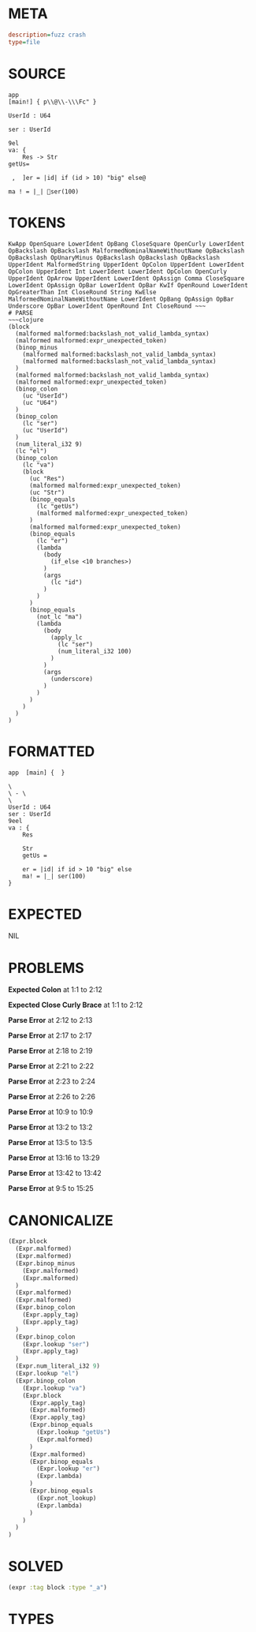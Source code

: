 # META
~~~ini
description=fuzz crash
type=file
~~~
# SOURCE
~~~roc
app
[main!] { p\\   @\\-\\\Fc" }

UserId : U64

ser : UserId

9el
va: {
    Res -> Str
getUs=

 ,  ]er = |id| if (id > 10) "big" else   @

ma  ! = |_|    ser(100)
~~~
# TOKENS
~~~text
KwApp OpenSquare LowerIdent OpBang CloseSquare OpenCurly LowerIdent OpBackslash OpBackslash MalformedNominalNameWithoutName OpBackslash OpBackslash OpUnaryMinus OpBackslash OpBackslash OpBackslash UpperIdent MalformedString UpperIdent OpColon UpperIdent LowerIdent OpColon UpperIdent Int LowerIdent LowerIdent OpColon OpenCurly UpperIdent OpArrow UpperIdent LowerIdent OpAssign Comma CloseSquare LowerIdent OpAssign OpBar LowerIdent OpBar KwIf OpenRound LowerIdent OpGreaterThan Int CloseRound String KwElse MalformedNominalNameWithoutName LowerIdent OpBang OpAssign OpBar Underscore OpBar LowerIdent OpenRound Int CloseRound ~~~
# PARSE
~~~clojure
(block
  (malformed malformed:backslash_not_valid_lambda_syntax)
  (malformed malformed:expr_unexpected_token)
  (binop_minus
    (malformed malformed:backslash_not_valid_lambda_syntax)
    (malformed malformed:backslash_not_valid_lambda_syntax)
  )
  (malformed malformed:backslash_not_valid_lambda_syntax)
  (malformed malformed:expr_unexpected_token)
  (binop_colon
    (uc "UserId")
    (uc "U64")
  )
  (binop_colon
    (lc "ser")
    (uc "UserId")
  )
  (num_literal_i32 9)
  (lc "el")
  (binop_colon
    (lc "va")
    (block
      (uc "Res")
      (malformed malformed:expr_unexpected_token)
      (uc "Str")
      (binop_equals
        (lc "getUs")
        (malformed malformed:expr_unexpected_token)
      )
      (malformed malformed:expr_unexpected_token)
      (binop_equals
        (lc "er")
        (lambda
          (body
            (if_else <10 branches>)
          )
          (args
            (lc "id")
          )
        )
      )
      (binop_equals
        (not_lc "ma")
        (lambda
          (body
            (apply_lc
              (lc "ser")
              (num_literal_i32 100)
            )
          )
          (args
            (underscore)
          )
        )
      )
    )
  )
)
~~~
# FORMATTED
~~~roc
app  [main] {  }

\
\ - \
\
UserId : U64
ser : UserId
9eel
va : {
	Res
	
	Str
	getUs = 
	
	er = |id| if id > 10 "big" else 
	ma! = |_| ser(100)
}
~~~
# EXPECTED
NIL
# PROBLEMS
**Expected Colon**
at 1:1 to 2:12

**Expected Close Curly Brace**
at 1:1 to 2:12

**Parse Error**
at 2:12 to 2:13

**Parse Error**
at 2:17 to 2:17

**Parse Error**
at 2:18 to 2:19

**Parse Error**
at 2:21 to 2:22

**Parse Error**
at 2:23 to 2:24

**Parse Error**
at 2:26 to 2:26

**Parse Error**
at 10:9 to 10:9

**Parse Error**
at 13:2 to 13:2

**Parse Error**
at 13:5 to 13:5

**Parse Error**
at 13:16 to 13:29

**Parse Error**
at 13:42 to 13:42

**Parse Error**
at 9:5 to 15:25

# CANONICALIZE
~~~clojure
(Expr.block
  (Expr.malformed)
  (Expr.malformed)
  (Expr.binop_minus
    (Expr.malformed)
    (Expr.malformed)
  )
  (Expr.malformed)
  (Expr.malformed)
  (Expr.binop_colon
    (Expr.apply_tag)
    (Expr.apply_tag)
  )
  (Expr.binop_colon
    (Expr.lookup "ser")
    (Expr.apply_tag)
  )
  (Expr.num_literal_i32 9)
  (Expr.lookup "el")
  (Expr.binop_colon
    (Expr.lookup "va")
    (Expr.block
      (Expr.apply_tag)
      (Expr.malformed)
      (Expr.apply_tag)
      (Expr.binop_equals
        (Expr.lookup "getUs")
        (Expr.malformed)
      )
      (Expr.malformed)
      (Expr.binop_equals
        (Expr.lookup "er")
        (Expr.lambda)
      )
      (Expr.binop_equals
        (Expr.not_lookup)
        (Expr.lambda)
      )
    )
  )
)
~~~
# SOLVED
~~~clojure
(expr :tag block :type "_a")
~~~
# TYPES
~~~roc
~~~
